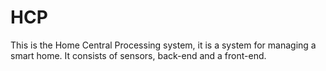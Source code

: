 # HCP
This is the Home Central Processing system, it is a system for managing a smart home. It consists of sensors, back-end and a front-end. 
